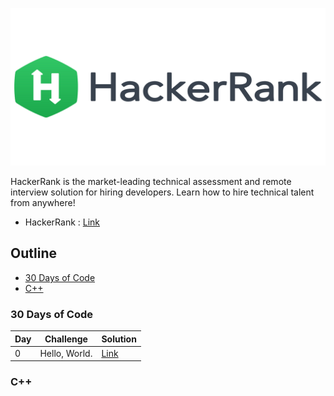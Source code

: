 ![Cover](https://github.com/Offliners/HackerRank-writeup/blob/main/HackerRank.png)

HackerRank is the market-leading technical assessment and remote interview solution for hiring developers. Learn how to hire technical talent from anywhere!

* HackerRank : [Link](https://www.hackerrank.com/dashboard)

## Outline 
* [30 Days of Code](#30%20Days%20of%20Code)
* [C++](#C++)

### 30 Days of Code
|Day|Challenge|Solution|
|-|-|-|
|0|Hello, World.|[Link](Dashboard/30DayofCode/day0.cpp)|

### C++

